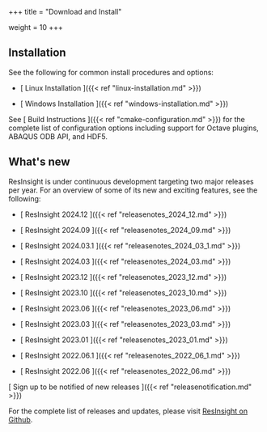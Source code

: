 +++
title = "Download and Install"

weight = 10
+++

## Installation

See the following for common install procedures and options:

- [ Linux Installation ]({{< ref "linux-installation.md" >}})

- [ Windows Installation ]({{< ref "windows-installation.md" >}})

See [ Build Instructions ]({{< ref "cmake-configuration.md" >}}) for the complete list of configuration options including support for 
Octave plugins, ABAQUS ODB API, and HDF5.


## What's new

ResInsight is under continuous development targeting two major releases per year. 
For an overview of some of its new and exciting features, see the following: 

- [ ResInsight 2024.12 ]({{< ref "releasenotes_2024_12.md" >}})

- [ ResInsight 2024.09 ]({{< ref "releasenotes_2024_09.md" >}})

- [ ResInsight 2024.03.1 ]({{< ref "releasenotes_2024_03_1.md" >}})

- [ ResInsight 2024.03 ]({{< ref "releasenotes_2024_03.md" >}})

- [ ResInsight 2023.12 ]({{< ref "releasenotes_2023_12.md" >}})

- [ ResInsight 2023.10 ]({{< ref "releasenotes_2023_10.md" >}})

- [ ResInsight 2023.06 ]({{< ref "releasenotes_2023_06.md" >}})

- [ ResInsight 2023.03 ]({{< ref "releasenotes_2023_03.md" >}})

- [ ResInsight 2023.01 ]({{< ref "releasenotes_2023_01.md" >}})

- [ ResInsight 2022.06.1 ]({{< ref "releasenotes_2022_06_1.md" >}})

- [ ResInsight 2022.06 ]({{< ref "releasenotes_2022_06.md" >}})

[ Sign up to be notified of new releases ]({{< ref "releasenotification.md" >}})

For the complete list of releases and updates, please visit [ResInsight on Github](https://github.com/OPM/ResInsight/releases/).